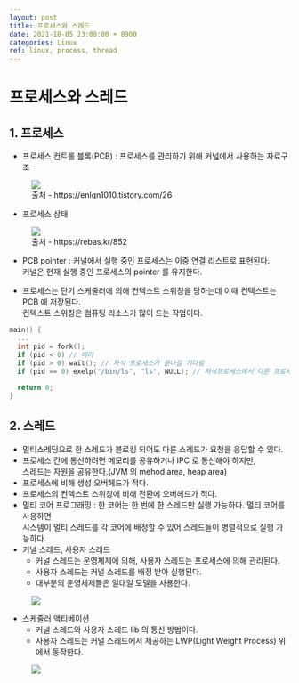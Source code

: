```yaml
---
layout: post
title: 프로세스와 스레드
date: 2021-10-05 23:00:00 + 0900
categories: Linux
ref: linux, process, thread
---
```


# 프로세스와 스레드

## 1. 프로세스
- 프로세스 컨트롤 블록(PCB) : 프로세스를 관리하기 위해 커널에서 사용하는 자료구조
<figure>
  <img src="https://user-images.githubusercontent.com/13375810/136038529-03d33917-420f-4ae6-8680-88cd99fea9c8.png" />
  <figcaption>출처 - https://enlqn1010.tistory.com/26</figcaption>
</figure>

- 프로세스 상태
<figure>
  <img src="https://user-images.githubusercontent.com/13375810/136038979-ea3129cc-1612-45c3-9b77-8ba82e3782dd.jpg" />
  <figcaption>출처 - https://rebas.kr/852</figcaption>
</figure>

- PCB pointer : 커널에서 실행 중인 프로세스는 이중 연결 리스트로 표현된다.   
커널은 현재 실행 중인 프로세스의 pointer 를 유지한다.

- 프로세스는 단기 스케줄러에 의해 컨텍스트 스위칭을 당하는데 이때 컨텍스트는 PCB 에 저장된다.   
컨텍스트 스위칭은 컴퓨팅 리소스가 많이 드는 작업이다.

```c
main() {
  ...
  int pid = fork();
  if (pid < 0) // 에러
  if (pid > 0) wait(); // 자식 프로세스가 끝나길 기다림
  if (pid == 0) exelp("/bin/ls", "ls", NULL); // 자식프로세스에서 다른 프로세스를 실행
  
  return 0;
}
```

## 2. 스레드
- 멀티스레딩으로 한 스레드가 블로킹 되어도 다른 스레드가 요청을 응답할 수 있다.
- 프로세스 간에 통신하려면 메모리를 공유하거나 IPC 로 통신해야 하지만,   
스레드는 자원을 공유한다.(JVM 의 mehod area, heap area)
- 프로세스에 비해 생성 오버헤드가 적다.
- 프로세스의 컨텍스트 스위칭에 비해 전환에 오버헤드가 적다.
- 멀티 코어 프로그래밍 : 한 코어는 한 번에 한 스레드만 실행 가능하다. 멀티 코어를 사용하면   
시스템이 멀티 스레드를 각 코어에 배정할 수 있어 스레드들이 병렬적으로 실행 가능하다.
- 커널 스레드, 사용자 스레드
  - 커널 스레드는 운영체제에 의해, 사용자 스레드는 프로세스에 의해 관리된다.
  - 사용자 스레드는 커널 스레드를 배정 받아 실행된다.
  - 대부분의 운영체제들은 일대일 모델을 사용한다. 
<figure>
  <img src="https://user-images.githubusercontent.com/13375810/136040819-a0b6369d-2477-4718-9702-1c39468ecc02.png" />
  <figcaption></figcaption>
</figure>

- 스케줄러 액티베이션
  - 커널 스레드와 사용자 스레드 lib 의 통신 방법이다.
  - 사용자 스레드는 커널 스레드에서 제공하는 LWP(Light Weight Process) 위에서 동작한다.
<figure>
  <img src="https://user-images.githubusercontent.com/13375810/136041449-88d9ea0a-d535-4feb-a32f-dd732dd3ecb6.png" />
  <figcaption></figcaption>
</figure>